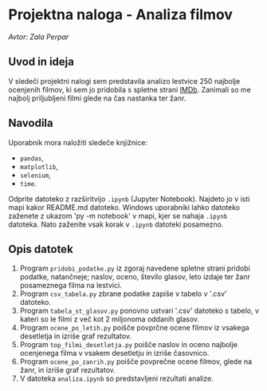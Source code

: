 # Projektna naloga - Analiza filmov
 
 *Avtor: Zala Perpar*

 ## Uvod in ideja

V sledeči projektni nalogi sem predstavila analizo lestvice 250 najbolje ocenjenih filmov, ki sem jo pridobila s spletne strani [IMDb](https://www.imdb.com/chart/top/). Zanimali so me najbolj priljubljeni filmi glede na čas nastanka ter žanr. 

## Navodila

Uporabnik mora naložiti sledeče knjižnice:
- `pandas`,
- `matplotlib`,
- `selenium`,
- `time`.

Odprite datoteko z razširitvijo `.ipynb` (Jupyter Notebook). Najdeto jo v isti mapi kakor README.md datoteko. Windows uporabniki lahko datoteko zaženete z ukazom 'py -m notebook' v mapi, kjer se nahaja `.ipynb` datoteka. Nato zaženite vsak korak v `.ipynb` datoteki posamezno.

## Opis datotek

1. Program `pridobi_podatke.py` iz zgoraj navedene spletne strani pridobi podatke, natančneje; naslov, oceno, število glasov, leto izdaje ter žanr posameznega filma na lestvici.
2. Program `csv_tabela.py` zbrane podatke zapiše v tabelo v '.csv' datoteko.
3. Program `tabela_st_glasov.py` ponovno ustvari '.csv' datoteko s tabelo, v kateri so le filmi z več kot 2 miljonoma oddanih glasov.
4. Program `ocene_po_letih.py` poišče povprčne ocene filmov iz vsakega desetletja in izriše graf rezultatov.
5. Program `top_filmi_desetletja.py` poišče naslov in oceno najbolje ocenjenega filma v vsakem desetletju in izriše časovnico.
6. Program `ocene_po_zanrih.py` poišče povprečne ocene filmov, glede na žanr, in izriše graf rezultatov. 
7. V datoteka `analiza.ipynb` so predstavljeni rezultati analize. 